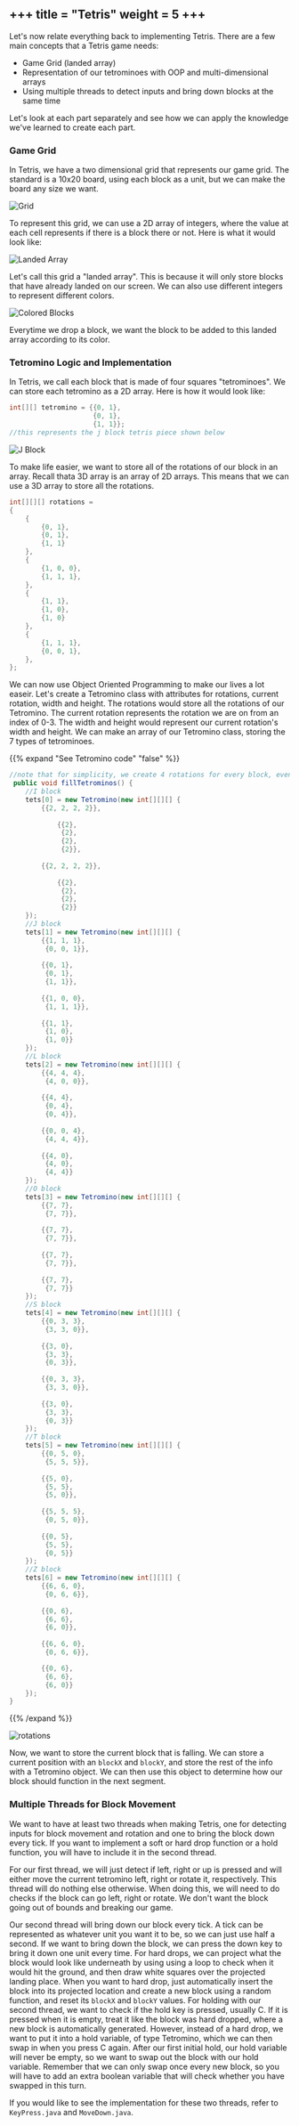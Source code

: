 +++
title = "Tetris"
weight = 5
+++
---

Let's now relate everything back to implementing Tetris. There are a few main concepts that a Tetris game needs:

- Game Grid (landed array)
- Representation of our tetrominoes with OOP and multi-dimensional arrays
- Using multiple threads to detect inputs and bring down blocks at the same time

Let's look at each part separately and see how we can apply the knowledge we've learned to create each part.

### Game Grid

In Tetris, we have a two dimensional grid that represents our game grid. The standard is a 10x20 board, using each block as a unit, but we can make the board any size we want. 

![Grid](/img/gridexample.png)

To represent this grid, we can use a 2D array of integers, where the value at each cell represents if there is a block there or not. Here is what it would look like:

![Landed Array](/img/landedarrayexample.png)

Let's call this grid a "landed array". This is because it will only store blocks that have already landed on our screen. We can also use different integers to represent different colors.

![Colored Blocks](/img/coloredlandedarrayexample.png)

Everytime we drop a block, we want the block to be added to this landed array according to its color.

### Tetromino Logic and Implementation

In Tetris, we call each block that is made of four squares "tetrominoes". We can store each tetromino as a 2D array. Here is how it would look like:

```Java
int[][] tetromino = {{0, 1},
                     {0, 1},
                     {1, 1}};
//this represents the j block tetris piece shown below
```

![J Block](/img/jblockexample.png)

To make life easier, we want to store all of the rotations of our block in an array. Recall thata 3D array is an array of 2D arrays. This means that we can use a 3D array to store all the rotations.

```java
int[][][] rotations = 
{
    {
        {0, 1},
        {0, 1},
        {1, 1}
    },
    {
        {1, 0, 0},
        {1, 1, 1},
    },
    {
        {1, 1},
        {1, 0},
        {1, 0}
    },
    {
        {1, 1, 1},
        {0, 0, 1},
    },                        
};
```

We can now use Object Oriented Programming to make our lives a lot easeir. Let's create a Tetromino class with attributes for rotations, current rotation, width and height. The rotations would store all the rotations of our Tetromino. The current rotation represents the rotation we are on from an index of 0-3. The width and height would represent our current rotation's width and height. We can make an array of our Tetromino class, storing the 7 types of tetrominoes.

{{% expand "See Tetromino code" "false" %}}
```java
//note that for simplicity, we create 4 rotations for every block, even though some of the blocks look the same after some rotations
 public void fillTetrominos() {
    //I block
    tets[0] = new Tetromino(new int[][][] {
        {{2, 2, 2, 2}},
          
            {{2},
             {2},
             {2},
             {2}},
       
        {{2, 2, 2, 2}},
       
            {{2},
             {2},
             {2},
             {2}}
    });
    //J block
    tets[1] = new Tetromino(new int[][][] {
        {{1, 1, 1}, 
         {0, 0, 1}},
       
        {{0, 1},
         {0, 1},
         {1, 1}},
        
        {{1, 0, 0}, 
         {1, 1, 1}},
       
        {{1, 1},
         {1, 0},
         {1, 0}}
    });
    //L block
    tets[2] = new Tetromino(new int[][][] {
        {{4, 4, 4}, 
         {4, 0, 0}},
       
        {{4, 4},
         {0, 4},
         {0, 4}},
        
        {{0, 0, 4}, 
         {4, 4, 4}},
       
        {{4, 0},
         {4, 0},
         {4, 4}}
    });
    //O block
    tets[3] = new Tetromino(new int[][][] {
        {{7, 7},
         {7, 7}},
        
        {{7, 7},
         {7, 7}},
        
        {{7, 7},
         {7, 7}},
        
        {{7, 7},
         {7, 7}}
    });
    //S block
    tets[4] = new Tetromino(new int[][][] {
        {{0, 3, 3},
         {3, 3, 0}},
       
        {{3, 0},
         {3, 3},
         {0, 3}},
        
        {{0, 3, 3},
         {3, 3, 0}},
        
        {{3, 0},
         {3, 3},
         {0, 3}}
    });
    //T block
    tets[5] = new Tetromino(new int[][][] {
        {{0, 5, 0},
         {5, 5, 5}},
        
        {{5, 0},
         {5, 5},
         {5, 0}},
        
        {{5, 5, 5},
         {0, 5, 0}},
        
        {{0, 5},
         {5, 5},
         {0, 5}}
    });
    //Z block
    tets[6] = new Tetromino(new int[][][] {
        {{6, 6, 0},
         {0, 6, 6}},
        
        {{0, 6},
         {6, 6},
         {6, 0}},
        
        {{6, 6, 0},
         {0, 6, 6}},

        {{0, 6},
         {6, 6},
         {6, 0}}
    });
}
```
{{% /expand %}}

![rotations](/img/tetrisrotationsexample.png)

Now, we want to store the current block that is falling. We can store a current position with an `blockX` and `blockY`, and store the rest of the info with a Tetromino object. We can then use this object to determine how our block should function in the next segment.

### Multiple Threads for Block Movement

We want to have at least two threads when making Tetris, one for detecting inputs for block movement and rotation and one to bring the block down every tick. If you want to implement a soft or hard drop function or a hold function, you will have to include it in the second thread. 

For our first thread, we will just detect if left, right or up is pressed and will either move the current tetromino left, right or rotate it, respectively. This thread will do nothing else otherwise. When doing this, we will need to do checks if the block can go left, right or rotate. We don't want the block going out of bounds and breaking our game.

Our second thread will bring down our block every tick. A tick can be represented as whatever unit you want it to be, so we can just use half a second. If we want to bring down the block, we can press the down key to bring it down one unit every time. For hard drops, we can project what the block would look like underneath by using using a loop to check when it would hit the ground, and then draw white squares over the projected landing place. When you want to hard drop, just automatically insert the block into its projected location and create a new block using a random function, and reset its `blockX` and `blockY` values. For holding with our second thread, we want to check if the hold key is pressed, usually C. If it is pressed when it is empty, treat it like the block was hard dropped, where a new block is automatically generated. However, instead of a hard drop, we want to put it into a hold variable, of type Tetromino, which we can then swap in when you press C again. After our first initial hold, our hold variable will never be empty, so we want to swap out the block with our hold variable. Remember that we can only swap once every new block, so you will have to add an extra boolean variable that will check whether you have swapped in this turn. 

If you would like to see the implementation for these two threads, refer to `KeyPress.java` and `MoveDown.java`.



